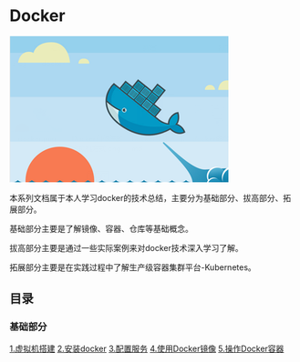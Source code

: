 # Docker
![](https://github.com/fengchuang0620/Docker/blob/master/docker/docker_picture/Docker.png)

本系列文档属于本人学习docker的技术总结，主要分为基础部分、拔高部分、拓展部分。

基础部分主要是了解镜像、容器、仓库等基础概念。

拔高部分主要是通过一些实际案例来对docker技术深入学习了解。

拓展部分主要是在实践过程中了解生产级容器集群平台-Kubernetes。


## 目录

### 基础部分

[1.虚拟机搭建](./docker/1.虚拟机搭建.md)
[2.安装docker](./docker/2.安装docker.md)
[3.配置服务](./docker/3.配置服务.md)
[4.使用Docker镜像](./docker/4.使用Docker镜像.md)
[5.操作Docker容器](./docker/5.操作Docker容器.md)

